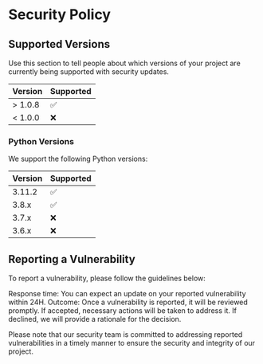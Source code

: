 # Security Policy

## Supported Versions

Use this section to tell people about which versions of your project are
currently being supported with security updates.

| Version | Supported          |
| ------- | ------------------ |
| > 1.0.8 | :white_check_mark: |
| < 1.0.0 | :x:                |

### Python Versions

We support the following Python versions:

| Version | Supported          |
| ------- | ------------------ |
| 3.11.2  | :white_check_mark: |
| 3.8.x   | :white_check_mark: |
| 3.7.x   | :x:                |
| 3.6.x   | :x:                |

## Reporting a Vulnerability

To report a vulnerability, please follow the guidelines below:

Response time: You can expect an update on your reported vulnerability within 24H.
Outcome: Once a vulnerability is reported, it will be reviewed promptly. If accepted, necessary actions will be taken to address it. If declined, we will provide a rationale for the decision.

Please note that our security team is committed to addressing reported vulnerabilities in a timely manner to ensure the security and integrity of our project.


